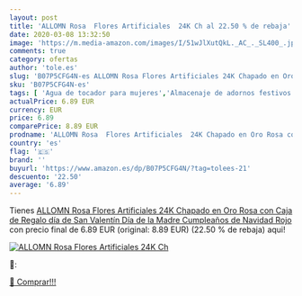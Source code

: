 ```yaml
---
layout: post
title: 'ALLOMN Rosa  Flores Artificiales  24K Ch al 22.50 % de rebaja'
date: 2020-03-08 13:32:50
image: 'https://m.media-amazon.com/images/I/51wJlXutQkL._AC_._SL400_.jpg'
comments: true
category: ofertas
author: 'tole.es'
slug: 'B07P5CFG4N-es ALLOMN Rosa Flores Artificiales 24K Chapado en Oro Rosa...'
sku: 'B07P5CFG4N-es'
tags: [ 'Agua de tocador para mujeres','Almacenaje de adornos festivos','Almacenamiento y organización','Belleza','Fragancias para mujeres','Hogar y cocina','Iluminación','Iluminación de interior','Iluminación decorativa y para usos específicos de interior','Juguetes','Juguetes electrónicos','Juguetes y juegos','Perfumes y fragancias','Velas eléctricas y LED','Videojuegos para niños','navidad', ]
actualPrice: 6.89 EUR
currency: EUR
price: 6.89
comparePrice: 8.89 EUR
prodname: 'ALLOMN Rosa  Flores Artificiales  24K Chapado en Oro Rosa con Caja de Regalo día de San Valentín Día de la Madre Cumpleaños de Navidad  Rojo '
country: 'es'
flag: '🇪🇸'
brand: ''
buyurl: 'https://www.amazon.es/dp/B07P5CFG4N/?tag=tolees-21'
descuento: '22.50'
average: '6.89'
---
```


Tienes [ALLOMN Rosa  Flores Artificiales  24K Chapado en Oro Rosa con Caja de Regalo día de San Valentín Día de la Madre Cumpleaños de Navidad  Rojo ](https://www.amazon.es/dp/B07P5CFG4N/?tag=tolees-21) con precio final de  6.89 EUR (original: 8.89 EUR) (22.50 %  de rebaja) aqui!

[![ALLOMN Rosa  Flores Artificiales  24K Ch](https://m.media-amazon.com/images/I/51wJlXutQkL._AC_._SL400_.jpg)](https://www.amazon.es/dp/B07P5CFG4N/?tag=tolees-21)

🔎:


[🛒 Comprar!!!](https://www.amazon.es/dp/B07P5CFG4N/?tag=tolees-21)
